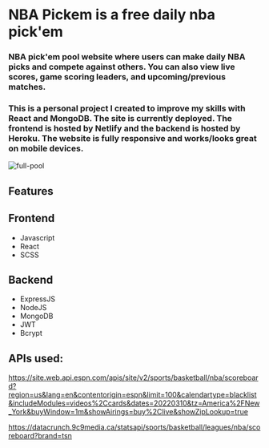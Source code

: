 # NBA Pickem is a free daily nba pick'em
### NBA pick'em pool website where users can make daily NBA picks and compete against others. You can also view live scores, game scoring leaders, and upcoming/previous matches.

### This is a personal project I created to improve my skills with React and MongoDB. The site is currently deployed. The frontend is hosted by Netlify and the backend is hosted by Heroku. The website is fully responsive and works/looks great on mobile devices.

![full-pool](https://user-images.githubusercontent.com/84540947/162833175-4dde667e-fe2c-4710-a10c-a4a87d014016.png)


## Features


 ## Frontend
  - Javascript
  - React
  - SCSS
 ## Backend
  - ExpressJS
  - NodeJS
  - MongoDB
  - JWT
  - Bcrypt

## APIs used:
https://site.web.api.espn.com/apis/site/v2/sports/basketball/nba/scoreboard?region=us&lang=en&contentorigin=espn&limit=100&calendartype=blacklist&includeModules=videos%2Ccards&dates=20220310&tz=America%2FNew_York&buyWindow=1m&showAirings=buy%2Clive&showZipLookup=true

https://datacrunch.9c9media.ca/statsapi/sports/basketball/leagues/nba/scoreboard?brand=tsn
